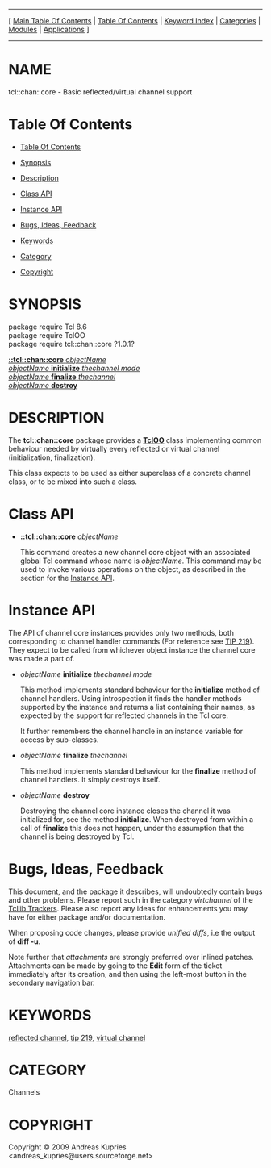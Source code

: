 
[//000000001]: # (tcl::chan::core \- Reflected/virtual channel support)
[//000000002]: # (Generated from file 'core\.man' by tcllib/doctools with format 'markdown')
[//000000003]: # (Copyright &copy; 2009 Andreas Kupries <andreas\_kupries@users\.sourceforge\.net>)
[//000000004]: # (tcl::chan::core\(n\) 1\.0\.1 tcllib "Reflected/virtual channel support")

<hr> [ <a href="../../../../toc.md">Main Table Of Contents</a> &#124; <a
href="../../../toc.md">Table Of Contents</a> &#124; <a
href="../../../../index.md">Keyword Index</a> &#124; <a
href="../../../../toc0.md">Categories</a> &#124; <a
href="../../../../toc1.md">Modules</a> &#124; <a
href="../../../../toc2.md">Applications</a> ] <hr>

# NAME

tcl::chan::core \- Basic reflected/virtual channel support

# <a name='toc'></a>Table Of Contents

  - [Table Of Contents](#toc)

  - [Synopsis](#synopsis)

  - [Description](#section1)

  - [Class API](#section2)

  - [Instance API](#section3)

  - [Bugs, Ideas, Feedback](#section4)

  - [Keywords](#keywords)

  - [Category](#category)

  - [Copyright](#copyright)

# <a name='synopsis'></a>SYNOPSIS

package require Tcl 8\.6  
package require TclOO  
package require tcl::chan::core ?1\.0\.1?  

[__::tcl::chan::core__ *objectName*](#1)  
[*objectName* __initialize__ *thechannel* *mode*](#2)  
[*objectName* __finalize__ *thechannel*](#3)  
[*objectName* __destroy__](#4)  

# <a name='description'></a>DESCRIPTION

The __tcl::chan::core__ package provides a
__[TclOO](\.\./\.\./\.\./\.\./index\.md\#tcloo)__ class implementing common
behaviour needed by virtually every reflected or virtual channel
\(initialization, finalization\)\.

This class expects to be used as either superclass of a concrete channel class,
or to be mixed into such a class\.

# <a name='section2'></a>Class API

  - <a name='1'></a>__::tcl::chan::core__ *objectName*

    This command creates a new channel core object with an associated global Tcl
    command whose name is *objectName*\. This command may be used to invoke
    various operations on the object, as described in the section for the
    [Instance API](#section3)\.

# <a name='section3'></a>Instance API

The API of channel core instances provides only two methods, both corresponding
to channel handler commands \(For reference see [TIP
219](http:/tip\.tcl\.tk/219)\)\. They expect to be called from whichever object
instance the channel core was made a part of\.

  - <a name='2'></a>*objectName* __initialize__ *thechannel* *mode*

    This method implements standard behaviour for the __initialize__ method
    of channel handlers\. Using introspection it finds the handler methods
    supported by the instance and returns a list containing their names, as
    expected by the support for reflected channels in the Tcl core\.

    It further remembers the channel handle in an instance variable for access
    by sub\-classes\.

  - <a name='3'></a>*objectName* __finalize__ *thechannel*

    This method implements standard behaviour for the __finalize__ method of
    channel handlers\. It simply destroys itself\.

  - <a name='4'></a>*objectName* __destroy__

    Destroying the channel core instance closes the channel it was initialized
    for, see the method __initialize__\. When destroyed from within a call of
    __finalize__ this does not happen, under the assumption that the channel
    is being destroyed by Tcl\.

# <a name='section4'></a>Bugs, Ideas, Feedback

This document, and the package it describes, will undoubtedly contain bugs and
other problems\. Please report such in the category *virtchannel* of the
[Tcllib Trackers](http://core\.tcl\.tk/tcllib/reportlist)\. Please also report
any ideas for enhancements you may have for either package and/or documentation\.

When proposing code changes, please provide *unified diffs*, i\.e the output of
__diff \-u__\.

Note further that *attachments* are strongly preferred over inlined patches\.
Attachments can be made by going to the __Edit__ form of the ticket
immediately after its creation, and then using the left\-most button in the
secondary navigation bar\.

# <a name='keywords'></a>KEYWORDS

[reflected channel](\.\./\.\./\.\./\.\./index\.md\#reflected\_channel), [tip
219](\.\./\.\./\.\./\.\./index\.md\#tip\_219), [virtual
channel](\.\./\.\./\.\./\.\./index\.md\#virtual\_channel)

# <a name='category'></a>CATEGORY

Channels

# <a name='copyright'></a>COPYRIGHT

Copyright &copy; 2009 Andreas Kupries <andreas\_kupries@users\.sourceforge\.net>

